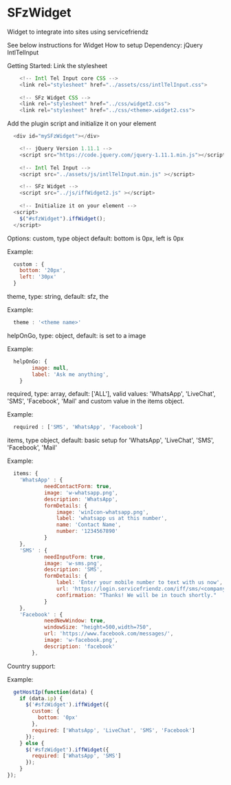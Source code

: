 # SFzWidget
Widget to integrate into sites using servicefriendz

See below instructions for Widget
How to setup
Dependency:
  jQuery
  IntlTelInput

Getting Started:
Link the stylesheet
```javascript
	<!-- Intl Tel Input core CSS -->
	<link rel="stylesheet" href="../assets/css/intlTelInput.css">
		
	<!-- SFz Widget CSS -->
	<link rel="stylesheet" href="../css/widget2.css">
	<link rel="stylesheet" href="../css/<theme>.widget2.css">
```
Add the plugin script and initialize it on your element

```javascript
  <div id="mySFzWidget"></div>

	<!-- jQuery Version 1.11.1 -->
	<script src="https://code.jquery.com/jquery-1.11.1.min.js"></script>
	
	<!-- Intl Tel Input -->
	<script src="../assets/js/intlTelInput.min.js" ></script>	

	<!-- SFz Widget -->	
	<script src="../js/iffWidget2.js" ></script>
	
	<!-- Initialize it on your element -->	
  <script>
    $("#sfzWidget").iffWidget();
  </script>
```

Options:
  custom, type object default: bottom is 0px, left is 0px

Example:
```javascript
  custom : {
    bottom: '20px',
    left: '30px'
  }
```

theme, type: string, default: sfz, the 

Example:
```javascript
  theme : '<theme name>'
```

helpOnGo, type: object, default: is set to a image

Example:
```javascript
  helpOnGo: {
		image: null,
		label: 'Ask me anything',
	}
```

required, type: array, default: ['ALL'], valid values: 'WhatsApp', 'LiveChat', 'SMS', 'Facebook', 'Mail' and custom value in the items object.

Example:
```javascript
  required : ['SMS', 'WhatsApp', 'Facebook']
```

items, type object, default: basic setup for  'WhatsApp', 'LiveChat', 'SMS', 'Facebook', 'Mail'

Example:
```javascript
  items: {
    'WhatsApp' : {
			needContactForm: true,
			image: 'w-whatsapp.png',
			description: 'WhatsApp',
			formDetails: {
			    image: 'winIcon-whatsapp.png',
				label: 'whatsapp us at this number',
				name: 'Contact Name',
				number: '1234567890'
			}
    },
    'SMS' : {
			needInputForm: true,
			image: 'w-sms.png',
			description: 'SMS',
			formDetails: {
				label: 'Enter your mobile number to text with us now',
				url: 'https://login.servicefriendz.com/iff/sms/<company name>/',
				confirmation: "Thanks! We will be in touch shortly."
			}
	},
	'Facebook' : {
	        needNewWindow: true,
			windowSize: "height=500,width=750",
			url: 'https://www.facebook.com/messages/',
			image: 'w-facebook.png',
			description: 'facebook'
		}, 
```

Country support:

Example: 
```javascript
  getHostIp(function(data) {
    if (data.ip) {
      $('#sfzWidget').iffWidget({
        custom: {
          bottom: '0px'
        },
        required: ['WhatsApp', 'LiveChat', 'SMS', 'Facebook']
      });
    } else {
      $('#sfzWidget').iffWidget({
        required: ['WhatsApp', 'SMS']
      });
    }
});
```